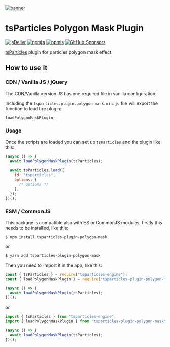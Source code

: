 [![banner](https://particles.js.org/images/banner2.png)](https://particles.js.org)

# tsParticles Polygon Mask Plugin

[![jsDelivr](https://data.jsdelivr.com/v1/package/npm/tsparticles-plugin-polygon-mask/badge)](https://www.jsdelivr.com/package/npm/tsparticles-plugin-polygon-mask)
[![npmjs](https://badge.fury.io/js/tsparticles-plugin-polygon-mask.svg)](https://www.npmjs.com/package/tsparticles-plugin-polygon-mask)
[![npmjs](https://img.shields.io/npm/dt/tsparticles-plugin-polygon-mask)](https://www.npmjs.com/package/tsparticles-plugin-polygon-mask) [![GitHub Sponsors](https://img.shields.io/github/sponsors/matteobruni)](https://github.com/sponsors/matteobruni)

[tsParticles](https://github.com/matteobruni/tsparticles) plugin for particles polygon mask effect.

## How to use it

### CDN / Vanilla JS / jQuery

The CDN/Vanilla version JS has one required file in vanilla configuration:

Including the `tsparticles.plugin.polygon-mask.min.js` file will export the function to load the plugin:

```javascript
loadPolygonMaskPlugin;
```

### Usage

Once the scripts are loaded you can set up `tsParticles` and the plugin like this:

```javascript
(async () => {
  await loadPolygonMaskPlugin(tsParticles);

  await tsParticles.load({
    id: "tsparticles",
    options: {
      /* options */
    },
  });
})();
```

### ESM / CommonJS

This package is compatible also with ES or CommonJS modules, firstly this needs to be installed, like this:

```shell
$ npm install tsparticles-plugin-polygon-mask
```

or

```shell
$ yarn add tsparticles-plugin-polygon-mask
```

Then you need to import it in the app, like this:

```javascript
const { tsParticles } = require("tsparticles-engine");
const { loadPolygonMaskPlugin } = require("tsparticles-plugin-polygon-mask");

(async () => {
  await loadPolygonMaskPlugin(tsParticles);
})();
```

or

```javascript
import { tsParticles } from "tsparticles-engine";
import { loadPolygonMaskPlugin } from "tsparticles-plugin-polygon-mask";

(async () => {
  await loadPolygonMaskPlugin(tsParticles);
})();
```
